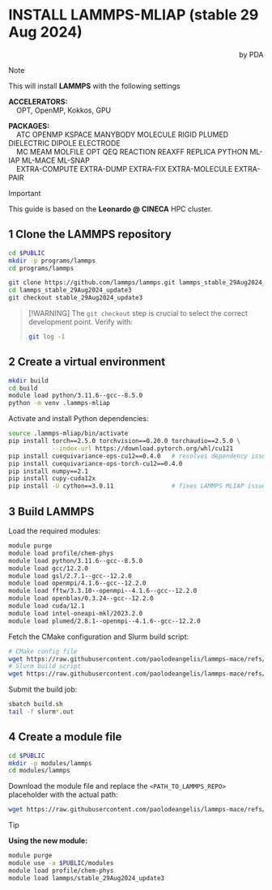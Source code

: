 # INSTALL LAMMPS-MLIAP (stable 29 Aug 2024)
<div align="right">
  by PDA
</div>

> [!NOTE]  
> This will install **LAMMPS** with the following settings  
>
> **ACCELERATORS:**  
> &nbsp;&nbsp;&nbsp;&nbsp;OPT, OpenMP, Kokkos, GPU  
>
> **PACKAGES:**  
> &nbsp;&nbsp;&nbsp;&nbsp;ATC OPENMP KSPACE MANYBODY MOLECULE RIGID PLUMED DIELECTRIC DIPOLE ELECTRODE  
> &nbsp;&nbsp;&nbsp;&nbsp;MC MEAM MOLFILE OPT QEQ REACTION REAXFF REPLICA PYTHON ML-IAP ML-MACE ML-SNAP  
> &nbsp;&nbsp;&nbsp;&nbsp;EXTRA-COMPUTE EXTRA-DUMP EXTRA-FIX EXTRA-MOLECULE EXTRA-PAIR

> [!IMPORTANT]  
> This guide is based on the **Leonardo @ CINECA** HPC cluster.


## 1  Clone the LAMMPS repository

```bash
cd $PUBLIC
mkdir -p programs/lammps
cd programs/lammps
````

```bash
git clone https://github.com/lammps/lammps.git lammps_stable_29Aug2024_update3
cd lammps_stable_29Aug2024_update3
git checkout stable_29Aug2024_update3
```

> \[!WARNING]
> The `git checkout` step is crucial to select the correct development point.
> Verify with:
>
> ```bash
> git log -1
> ```


## 2  Create a virtual environment

```bash
mkdir build
cd build
module load python/3.11.6--gcc--8.5.0
python -m venv .lammps-mliap
```

Activate and install Python dependencies:

```bash
source .lammps-mliap/bin/activate
pip install torch==2.5.0 torchvision==0.20.0 torchaudio==2.5.0 \
            --index-url https://download.pytorch.org/whl/cu121
pip install cuequivariance-ops-cu12==0.4.0   # resolves dependency issues with torch 2.5.0
pip install cuequivariance-ops-torch-cu12==0.4.0
pip install numpy==2.1
pip install cupy-cuda12x
pip install -U cython==3.0.11                # fixes LAMMPS MLIAP issue #1014
```


## 3  Build LAMMPS

Load the required modules:

```bash
module purge
module load profile/chem-phys
module load python/3.11.6--gcc--8.5.0
module load gcc/12.2.0
module load gsl/2.7.1--gcc--12.2.0
module load openmpi/4.1.6--gcc--12.2.0
module load fftw/3.3.10--openmpi--4.1.6--gcc--12.2.0
module load openblas/0.3.24--gcc--12.2.0
module load cuda/12.1
module load intel-oneapi-mkl/2023.2.0
module load plumed/2.8.1--openmpi--4.1.6--gcc--12.2.0
```

Fetch the CMake configuration and Slurm build script:

```bash
# CMake config file
wget https://raw.githubusercontent.com/paolodeangelis/lammps-mace/refs/heads/main/hpc/leonardo@cineca/lammps_mliap_29Aug2024_update3/config.make
# Slurm build script
wget https://raw.githubusercontent.com/paolodeangelis/lammps-mace/refs/heads/main/hpc/leonardo@cineca/lammps_mliap_29Aug2024_update3/build.sh
```

Submit the build job:

```bash
sbatch build.sh
tail -f slurm*.out
```


## 4  Create a module file

```bash
cd $PUBLIC
mkdir -p modules/lammps
cd modules/lammps
```

Download the module file and replace the `<PATH_TO_LAMMPS_REPO>` placeholder with the actual path:

```bash
wget https://raw.githubusercontent.com/paolodeangelis/lammps-mace/refs/heads/main/hpc/leonardo@cineca/lammps_mliap_29Aug2024_update3/module/stable_29Aug2024_update3
```

> [!TIP]
> **Using the new module:**
>
> ```bash
> module purge
> module use -a $PUBLIC/modules
> module load profile/chem-phys
> module load lammps/stable_29Aug2024_update3
> ```

